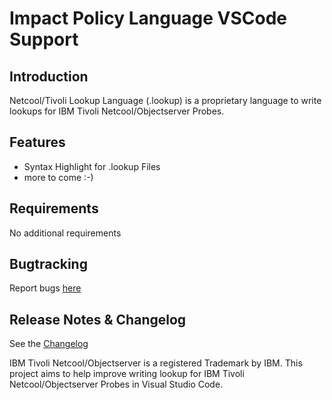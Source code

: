 # Impact Policy Language VSCode Support

## Introduction
Netcool/Tivoli Lookup Language (.lookup) is a proprietary language to write lookups for IBM Tivoli Netcool/Objectserver Probes. 

## Features
- Syntax Highlight for .lookup Files
- more to come :-)

## Requirements
No additional requirements

## Bugtracking
Report bugs [here](https://github.com/lichtwellenreiter/lookup-code/issues) 

## Release Notes & Changelog
See the [Changelog](CHANGELOG.MD)  


IBM Tivoli Netcool/Objectserver is a registered Trademark by IBM. This project aims to help improve writing lookup for IBM Tivoli Netcool/Objectserver Probes in Visual Studio Code.